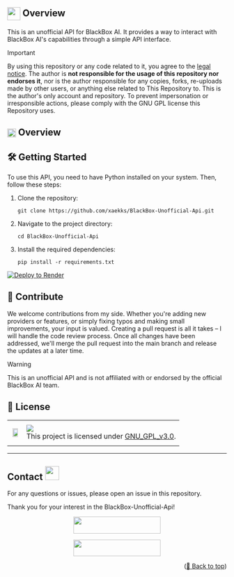 
## <img src="https://img.icons8.com/?size=100&id=12150&format=png&color=000000" width="30" style="vertical-align: middle;"> Overview
This is an unofficial API for BlackBox AI. It provides a way to interact with BlackBox AI's capabilities through a simple API interface.


<div id="top"></div>

> [!IMPORTANT]
> By using this repository or any code related to it, you agree to the [legal notice](LEGAL_NOTICE.md). The author is **not responsible for the usage of this repository nor endorses it**, nor is the author responsible for any copies, forks, re-uploads made by other users, or anything else related to This Repository to. This is the author's only account and repository. To prevent impersonation or irresponsible actions, please comply with the GNU GPL license this Repository uses.



## <img src="https://img.icons8.com/?size=100&id=DNFMlK5kYx4j&format=png&color=000000" width="20" style="vertical-align: middle;"> Overview


## 🛠️ Getting Started

To use this API, you need to have Python installed on your system. Then, follow these steps:

1. Clone the repository:
   ```
   git clone https://github.com/xaekks/BlackBox-Unofficial-Api.git
   ```
2. Navigate to the project directory:
   ```
   cd BlackBox-Unofficial-Api
   ```
3. Install the required dependencies:
   ```
   pip install -r requirements.txt
   ```



[![Deploy to Render](https://render.com/images/deploy-to-render-button.svg)](https://render.com/deploy?repo=https://github.com/xaekks/BlackBox-Unofficial-Api)

## 🤝 Contribute
We welcome contributions from my side. Whether you're adding new providers or features, or simply fixing typos and making small improvements, your input is valued. Creating a pull request is all it takes – I will handle the code review process. Once all changes have been addressed, we'll merge the pull request into the main branch and release the updates at a later time.


> [!WARNING]
> This is an unofficial API and is not affiliated with or endorsed by the official BlackBox AI team.

## 📄 License

<table>
  <tr>
     <td>
       <p align="center"> <img src="https://upload.wikimedia.org/wikipedia/commons/thumb/9/93/GPLv3_Logo.svg/1200px-GPLv3_Logo.svg.png" width="80%"></img>
    </td>
    <td> 
      <img src="https://img.shields.io/badge/License-GNU_GPL_v3.0-red.svg"/> <br> 
This project is licensed under <a href="https://github.com/xaekks/BlackBox-Unofficial-Api/blob/main/LICENSE">GNU_GPL_v3.0</a>.
    </td>
  </tr>
</table>

---





<h2>Contact <img src="https://img.icons8.com/?size=100&id=4aG6UUx9NfO6&format=png&color=000000" width="32"/></h2>

For any questions or issues, please open an issue in this repository.

Thank you for your interest in the BlackBox-Unofficial-Api!

<p align="center">
<a href="https://telegram.me/xaekks"><img src="https://img.shields.io/badge/-Contact%20Me-black.svg?style=for-the-badge&logo=Telegram" width="200" height="38.5"/></a>
</p>
<p align="center">
<a href="https://telegram.me/kissubots"><img src="https://img.shields.io/badge/-Support%20Channel-black.svg?style=for-the-badge&logo=Telegram" width="200" height="38.5"/></a>
</p>

<p align="right">(<a href="#top">🔼 Back to top</a>)</p>
